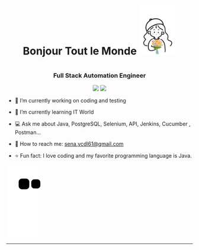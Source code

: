 


<h1 align="center">Bonjour Tout le Monde <img align=beside width=100
                                             src="https://github.com/SenaYcdl/SenaYcdl/blob/main/girl6.jpg" /><h1>
  
  
<h3 align="center">Full Stack Automation Engineer</h3>

<p align="center">
      <img height="160em" src="https://github-readme-stats.vercel.app/api?username=SenaYcdl&theme=solarized-light&show_icons=true&count_private=true)"/>
      <img height="160em" src="https://github-readme-stats-eight-theta.vercel.app/api/top-langs/?username=SenaYcdl&layout=compact&langs_count=8&theme=solarized-light"/>
</p>





- 🌼 I’m currently working on coding and testing

- 🌺 I’m currently learning IT World

- 💻 Ask me about Java, PostgreSQL, Selenium, API, Jenkins, Cucumber , Postman...

- 💌 How to reach me: sena.ycdl61@gmail.com

- ⭐ Fun fact: I love coding and my favorite programming language is Java. 



![snake gif](https://github.com/SenaYcdl/SenaYcdl/blob/output/github-contribution-grid-snake.svg)




<!--[![linkedin](https://img.shields.io/badge/Linkedin-000000?style=for-the-badge&logo=Linkedin&logoColor=white)](https://www.linkedin.com/in/sena-y%C3%BCcedal-98785a233/)
<img align=beside width=100 src="https://github.com/SenaYcdl/SenaYcdl/blob/main/65bcebd0e225bc8fb2ad79fff09523ee.gif" />
--!>



<hr>
<br>

<!-- Connect with me
<p align="left">
<a href="" target="blank"><img align="center" src="https://raw.githubusercontent.com/rahuldkjain/github-profile-readme-generator/master/src/images/icons/Social/twitter.svg" alt="" height="30" width="40" /></a>
<a href="" target="blank"><img align="center" src="https://raw.githubusercontent.com/rahuldkjain/github-profile-readme-generator/master/src/images/icons/Social/linked-in-alt.svg" alt="" height="30" width="40" /></a>
<a href="" target="blank"><img align="center" src="https://raw.githubusercontent.com/rahuldkjain/github-profile-readme-generator/master/src/images/icons/Social/instagram.svg" alt="" height="30" width="40" /></a>

<p align="center">
      <img height=/>
      <img height="170em" src="https://github-readme-stats-eight-theta.vercel.app/api/top-langs/?username=SenaYcdl&layout=compact&langs_count=8&theme=synthwave"/>
</p>

--!>





<!--
<p align="center"> <img src="https://github.com/SenaYcdl/SenaYcdl/blob/main/1473779848-lionel-messi-gif.gif"  width="500" /> </p>


<h1 align="center">Hi, 👋🏻 <h1>
  
  
<h3 align="center">Full Stack Automation Engineer</h3>

<p align="center">
      <img height="180em" src="https://github-readme-stats.vercel.app/api?username=SenaYcdl&theme=solarized-dark&show_icons=true&count_private=true)"/>
      <img height="180em" src="https://github-readme-stats-eight-theta.vercel.app/api/top-langs/?username=SenaYcdl&layout=compact&langs_count=8&theme=solarized-dark"/>
</p>

 💻Tech Stack

<p align="left">

<a href="https://www.java.com" target="_blank" rel="noreferrer"> <img src="https://raw.githubusercontent.com/devicons/devicon/master/icons/java/java-original.svg" alt="java" width="50" height="50"/> </a>
  <a href="https://www.maven.com" target="_blank" rel="noreferrer"> <img src="https://koraypeker.com/wp-content/uploads/2018/06/1_xsrKVt69q3JsZzLD-ldekQ.jpeg" alt="maven" width="100" height="40"/> </a>
<a href="https://www.html5.com" target="_blank" rel="noreferrer"> <img src="https://raw.githubusercontent.com/github/explore/80688e429a7d4ef2fca1e82350fe8e3517d3494d/topics/html/html.png" alt="HTML" width="50" height="50"/> </a>
<a href="https://www.css3.com" target="_blank" rel="noreferrer"> <img src="https://raw.githubusercontent.com/github/explore/80688e429a7d4ef2fca1e82350fe8e3517d3494d/topics/css/css.png" alt="CSS" width="50" height="50"/> </a>
<a href="https://git-scm.com/" target="_blank" rel="noreferrer"> <img src="https://www.vectorlogo.zone/logos/git-scm/git-scm-icon.svg" alt="git" width="40" height="40"/> </a>
<a href="https://www.selenium.com" target="_blank" rel="noreferrer"> <img src="https://camo.githubusercontent.com/4b95df4d6ca7a01afc25d27159804dc5a7d0df41d8131aaf50c9f84847dfda21/68747470733a2f2f73656c656e69756d2e6465762f696d616765732f73656c656e69756d5f6c6f676f5f7371756172655f677265656e2e706e67" alt="Selenium" width="50" height="50"/> </a>
<a href="https://www.api.com" target="_blank" rel="noreferrer"> <img src="https://encrypted-tbn0.gstatic.com/images?q=tbn:ANd9GcS3m3cQd-M2Gq5QXSik9qJSHGDBW3MvBoWFyA&usqp=CAU" alt="sql" width="50" height="50"/> </a>
  
</p>
<hr/>

 💻Tools

<p align="left >

<a href="https://www.vscode.com" target="_blank" rel="noreferrer"> <img src="https://media.githubusercontent.com/media/microsoft/vscode-docs/main/images/logo-stable.png" alt="VScode" width="40" height="40"/> </a>
<a href="https://www.intelj.com" target="_blank" rel="noreferrer"> <img src="https://encrypted-tbn0.gstatic.com/images?q=tbn:ANd9GcQak-N8W03mK25slV1lwM80i0y1obRPPJOaLA&usqp=CAU" alt="intelj" width="80" height="40"/> </a>
<a href="https://www.postman.com" target="_blank" rel="noreferrer"> <img src="https://www.semihduran.com/wp-content/uploads/2020/12/postman.jpg" alt="Postman" width="60" height="40"/> </a>
<a href="https://www.jira.com" target="_blank" rel="noreferrer"> <img src="https://yardimmasasi.atilim.edu.tr/images/atlassian-jira-logo-large.png" alt="Jira" width="80" height="40"/> </a>
<a href="https://www.jenkins.io/" target="_blank" rel="noreferrer"> <img src="https://media.bitdegree.org/storage/media/images/2018/11/jenkins-interview-questions-logo.png" alt="Jmeter" width="50" height="50"/> </a>
<a href="https://www.postgresql.org" target="_blank" rel="noreferrer"> <img src="https://raw.githubusercontent.com/devicons/devicon/master/icons/postgresql/postgresql-original-wordmark.svg" alt="postgresql" width="80" height="40"/> </a> <a href="https://www.selenium.dev" target="_blank" rel="noreferrer">


--!>



<!--
<p align="left">
<a href="https://www.linkedin.com/in/sena-yucedal/" target="blank"><img align="center" src="https://raw.githubusercontent.com/rahuldkjain/github-profile-readme-generator/master/src/images/icons/Social/linked-in-alt.svg" alt="SenaYcdl" height="40" width="40" /></a>
--!>
